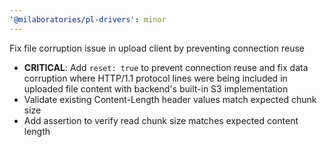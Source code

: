```yaml
---
'@milaboratories/pl-drivers': minor
---
```


Fix file corruption issue in upload client by preventing connection reuse

- **CRITICAL**: Add `reset: true` to prevent connection reuse and fix data corruption where HTTP/1.1 protocol lines were being included in uploaded file content with backend's built-in S3 implementation
- Validate existing Content-Length header values match expected chunk size
- Add assertion to verify read chunk size matches expected content length
